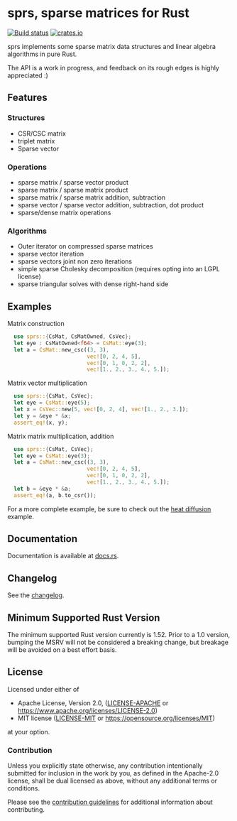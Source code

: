 # sprs, sparse matrices for Rust

[![Build status](https://travis-ci.org/vbarrielle/sprs.svg?branch=master)](https://travis-ci.org/vbarrielle/sprs)
[![crates.io](https://img.shields.io/crates/v/sprs.svg)](https://crates.io/crates/sprs)

sprs implements some sparse matrix data structures and linear algebra
algorithms in pure Rust.

The API is a work in progress, and feedback on its rough edges is highly
appreciated :)

## Features

### Structures

- CSR/CSC matrix
- triplet matrix
- Sparse vector

### Operations

- sparse matrix / sparse vector product
- sparse matrix / sparse matrix product
- sparse matrix / sparse matrix addition, subtraction
- sparse vector / sparse vector addition, subtraction, dot product
- sparse/dense matrix operations

### Algorithms

- Outer iterator on compressed sparse matrices
- sparse vector iteration
- sparse vectors joint non zero iterations
- simple sparse Cholesky decomposition (requires opting into an LGPL license)
- sparse triangular solves with dense right-hand side


## Examples

Matrix construction

```rust
  use sprs::{CsMat, CsMatOwned, CsVec};
  let eye : CsMatOwned<f64> = CsMat::eye(3);
  let a = CsMat::new_csc((3, 3),
                         vec![0, 2, 4, 5],
                         vec![0, 1, 0, 2, 2],
                         vec![1., 2., 3., 4., 5.]);
```

Matrix vector multiplication


```rust
  use sprs::{CsMat, CsVec};
  let eye = CsMat::eye(5);
  let x = CsVec::new(5, vec![0, 2, 4], vec![1., 2., 3.]);
  let y = &eye * &x;
  assert_eq!(x, y);
```

Matrix matrix multiplication, addition

```rust
  use sprs::{CsMat, CsVec};
  let eye = CsMat::eye(3);
  let a = CsMat::new_csc((3, 3),
                         vec![0, 2, 4, 5],
                         vec![0, 1, 0, 2, 2],
                         vec![1., 2., 3., 4., 5.]);
  let b = &eye * &a;
  assert_eq!(a, b.to_csr());
```

For a more complete example, be sure to check out the [heat diffusion](examples/heat.rs) example.


## Documentation

Documentation is available at [docs.rs](https://docs.rs/sprs).

## Changelog

See the [changelog](changelog.rst).

## Minimum Supported Rust Version

The minimum supported Rust version currently is 1.52. Prior to a 1.0 version,
bumping the MSRV will not be considered a breaking change, but breakage will
be avoided on a best effort basis.

## License

Licensed under either of

* Apache License, Version 2.0, ([LICENSE-APACHE](LICENSE-APACHE) or https://www.apache.org/licenses/LICENSE-2.0)
* MIT license ([LICENSE-MIT](LICENSE-MIT) or https://opensource.org/licenses/MIT)

at your option.

### Contribution

Unless you explicitly state otherwise, any contribution intentionally
submitted for inclusion in the work by you, as defined in the Apache-2.0
license, shall be dual licensed as above, without any additional terms or
conditions.

Please see the [contribution guidelines](Guidelines.rst) for additional information about
contributing.

